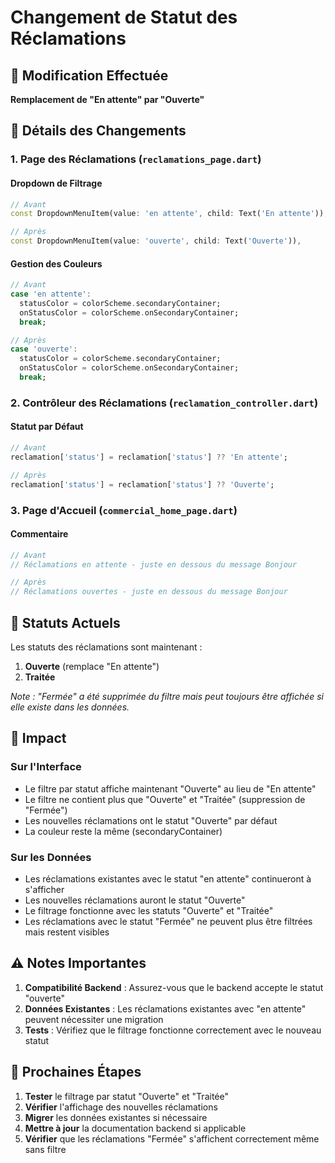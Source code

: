 # Changement de Statut des Réclamations

## 🔄 Modification Effectuée

**Remplacement de "En attente" par "Ouverte"**

## 📝 Détails des Changements

### 1. **Page des Réclamations** (`reclamations_page.dart`)

#### **Dropdown de Filtrage**
```dart
// Avant
const DropdownMenuItem(value: 'en attente', child: Text('En attente')),

// Après  
const DropdownMenuItem(value: 'ouverte', child: Text('Ouverte')),
```

#### **Gestion des Couleurs**
```dart
// Avant
case 'en attente':
  statusColor = colorScheme.secondaryContainer;
  onStatusColor = colorScheme.onSecondaryContainer;
  break;

// Après
case 'ouverte':
  statusColor = colorScheme.secondaryContainer;
  onStatusColor = colorScheme.onSecondaryContainer;
  break;
```

### 2. **Contrôleur des Réclamations** (`reclamation_controller.dart`)

#### **Statut par Défaut**
```dart
// Avant
reclamation['status'] = reclamation['status'] ?? 'En attente';

// Après
reclamation['status'] = reclamation['status'] ?? 'Ouverte';
```

### 3. **Page d'Accueil** (`commercial_home_page.dart`)

#### **Commentaire**
```dart
// Avant
// Réclamations en attente - juste en dessous du message Bonjour

// Après
// Réclamations ouvertes - juste en dessous du message Bonjour
```

## 🎨 Statuts Actuels

Les statuts des réclamations sont maintenant :

1. **Ouverte** (remplace "En attente")
2. **Traitée**

*Note : "Fermée" a été supprimée du filtre mais peut toujours être affichée si elle existe dans les données.*

## 🔧 Impact

### **Sur l'Interface**
- Le filtre par statut affiche maintenant "Ouverte" au lieu de "En attente"
- Le filtre ne contient plus que "Ouverte" et "Traitée" (suppression de "Fermée")
- Les nouvelles réclamations ont le statut "Ouverte" par défaut
- La couleur reste la même (secondaryContainer)

### **Sur les Données**
- Les réclamations existantes avec le statut "en attente" continueront à s'afficher
- Les nouvelles réclamations auront le statut "Ouverte"
- Le filtrage fonctionne avec les statuts "Ouverte" et "Traitée"
- Les réclamations avec le statut "Fermée" ne peuvent plus être filtrées mais restent visibles

## ⚠️ Notes Importantes

1. **Compatibilité Backend** : Assurez-vous que le backend accepte le statut "ouverte"
2. **Données Existantes** : Les réclamations existantes avec "en attente" peuvent nécessiter une migration
3. **Tests** : Vérifiez que le filtrage fonctionne correctement avec le nouveau statut

## 🚀 Prochaines Étapes

1. **Tester** le filtrage par statut "Ouverte" et "Traitée"
2. **Vérifier** l'affichage des nouvelles réclamations
3. **Migrer** les données existantes si nécessaire
4. **Mettre à jour** la documentation backend si applicable
5. **Vérifier** que les réclamations "Fermée" s'affichent correctement même sans filtre 